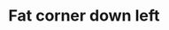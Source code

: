---
title: Fat corner down left
tags: ["fat", "corner", "down", "left", "direction", "pointing", "movement"]
icon: fat-corner-down-left
svg: '<svg xmlns="http://www.w3.org/2000/svg" width="24" height="24" fill="none" viewBox="0 0 24 24" stroke-width="1.5" stroke-linecap="round" stroke-linejoin="round" stroke="currentColor"><path d="M21 4.077c-2.202 2.81-4.157 4.406-5.866 4.785-1.709.38-3.336.436-4.88.172V4L3 12.214 10.253 20v-4.784C13.11 15.192 15.54 14.12 17.54 12S20.693 7.239 21 4.077"/></svg>'
---